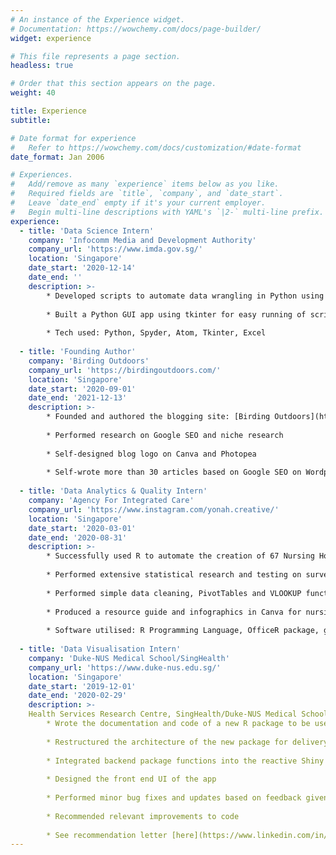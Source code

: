 ```yaml
---
# An instance of the Experience widget.
# Documentation: https://wowchemy.com/docs/page-builder/
widget: experience

# This file represents a page section.
headless: true

# Order that this section appears on the page.
weight: 40

title: Experience
subtitle:

# Date format for experience
#   Refer to https://wowchemy.com/docs/customization/#date-format
date_format: Jan 2006

# Experiences.
#   Add/remove as many `experience` items below as you like.
#   Required fields are `title`, `company`, and `date_start`.
#   Leave `date_end` empty if it's your current employer.
#   Begin multi-line descriptions with YAML's `|2-` multi-line prefix.
experience:
  - title: 'Data Science Intern'
    company: 'Infocomm Media and Development Authority'
    company_url: 'https://www.imda.gov.sg/'
    location: 'Singapore'
    date_start: '2020-12-14'
    date_end: ''
    description: >-
        * Developed scripts to automate data wrangling in Python using Spyder
        
        * Built a Python GUI app using tkinter for easy running of scripts
        
        * Tech used: Python, Spyder, Atom, Tkinter, Excel
        
  - title: 'Founding Author'
    company: 'Birding Outdoors'
    company_url: 'https://birdingoutdoors.com/'
    location: 'Singapore'
    date_start: '2020-09-01'
    date_end: '2021-12-13'
    description: >-
        * Founded and authored the blogging site: [Birding Outdoors](https://www.birdingoutdoors.com)
        
        * Performed research on Google SEO and niche research
        
        * Self-designed blog logo on Canva and Photopea
        
        * Self-wrote more than 30 articles based on Google SEO on Wordpress
        
  - title: 'Data Analytics & Quality Intern'
    company: 'Agency For Integrated Care'
    company_url: 'https://www.instagram.com/yonah.creative/'
    location: 'Singapore'
    date_start: '2020-03-01'
    date_end: '2020-08-31'
    description: >-
        * Successfully used R to automate the creation of 67 Nursing Home Reports with 1000+ graphs which led to a 90% decrease in report generation time
        
        * Performed extensive statistical research and testing on survey data
        
        * Performed simple data cleaning, PivotTables and VLOOKUP functions in Excel
        
        * Produced a resource guide and infographics in Canva for nursing homes to follow up on the reports received
        
        * Software utilised: R Programming Language, OfficeR package, ggplot2 package, dplyr package, Canva, Microsoft Excel, Microsoft PowerPoint
        
  - title: 'Data Visualisation Intern'
    company: 'Duke-NUS Medical School/SingHealth'
    company_url: 'https://www.duke-nus.edu.sg/'
    location: 'Singapore'
    date_start: '2019-12-01'
    date_end: '2020-02-29'
    description: >-
    Health Services Research Centre, SingHealth/Duke-NUS Medical School
        * Wrote the documentation and code of a new R package to be used as a clinical prediction tool
        
        * Restructured the architecture of the new package for delivery into a Shiny web app
        
        * Integrated backend package functions into the reactive Shiny app
        
        * Designed the front end UI of the app
        
        * Performed minor bug fixes and updates based on feedback given
        
        * Recommended relevant improvements to code
        
        * See recommendation letter [here](https://www.linkedin.com/in/justinchiacz/detail/treasury/position:1549444656/?entityUrn=urn%3Ali%3Afsd_profileTreasuryMedia%3A(ACoAABhdhBABslPNFcwNMpC8TCZgG3gQLDnlFNc%2C1588551251533)&section=position%3A1549444656&treasuryCount=1)     
---
```

